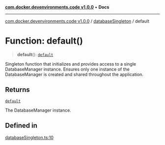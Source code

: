 [**com.docker.devenvironments.code v1.0.0**](../../README.md) • **Docs**

***

[com.docker.devenvironments.code v1.0.0](../../README.md) / [databaseSingleton](../README.md) / default

# Function: default()

> **default**(): [`default`](../../databaseManager/classes/default.md)

Singleton function that initializes and provides access to a single DatabaseManager instance.
Ensures only one instance of the DatabaseManager is created and shared throughout the application.

## Returns

[`default`](../../databaseManager/classes/default.md)

The DatabaseManager instance.

## Defined in

[databaseSingleton.ts:10](https://github.com/diego-dini/API-de-Gerenciamento-de-Tarefas/blob/97f461cf7047b749ac664a9b903c45f556eaccb0/src/databaseSingleton.ts#L10)
